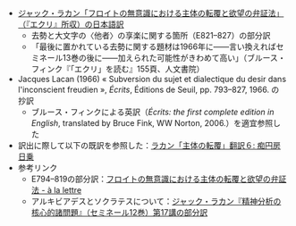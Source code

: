 - [ジャック・ラカン「フロイトの無意識における主体の転覆と欲望の弁証法」（『エクリ』所収）の日本語訳](https://github.com/kyonenya/subversion-du-sujet/blob/main/E821–827.md)
	- 去勢と大文字の〈他者〉の享楽に関する箇所（E821–827）の部分訳
	- 「最後に置かれている去勢に関する題材は1966年に——言い換えればセミネール13巻の後に——加えられた可能性がきわめて高い」（ブルース・フィンク『「エクリ」を読む』155頁、人文書院）
- Jacques Lacan (1966) « Subversion du sujet et dialectique du desir dans l'inconscient freudien », *Écrits*, Éditions de Seuil, pp. 793–827, 1966. の抄訳
    - ブルース・フィンクによる英訳（*Écrits: the first complete edition in English*, translated by Bruce Fink, WW Norton, 2006.）を適宜参照した
- 訳出に際して以下の既訳を参照した：[ラカン「主体の転覆」翻訳６: 痴円房日乗](http://hiroshikaquail.cocolog-nifty.com/blog/2016/07/post-ecf9.html)
- 参考リンク
	- E794–819の部分訳：[フロイトの無意識における主体の転覆と欲望の弁証法 - à la lettre](https://psychanalyse.hatenablog.com/entry/20041122/p1)
	- アルキビアデスとソクラテスについて：[ジャック・ラカン『精神分析の核心的諸問題』（セミネール12巻）第17講の部分訳](https://gist.github.com/kyonenya/57766c9d812e761a6f29e7c670175704)
